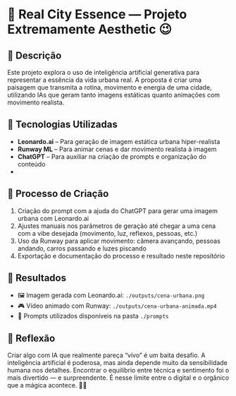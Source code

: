 # 🌆 Real City Essence — Projeto Extremamente Aesthetic 😉

## 📒 Descrição  
Este projeto explora o uso de inteligência artificial generativa para representar a essência da vida urbana real. A proposta é criar uma paisagem que transmita a rotina, movimento e energia de uma cidade, utilizando IAs que geram tanto imagens estáticas quanto animações com movimento realista.

## 🤖 Tecnologias Utilizadas  
- **Leonardo.ai** – Para geração de imagem estática urbana hiper-realista  
- **Runway ML** – Para animar cenas e dar movimento realista à imagem  
- **ChatGPT** – Para auxiliar na criação de prompts e organização do conteúdo
- 
## 🤔 Processo de Criação  
1. Criação do prompt com a ajuda do ChatGPT para gerar uma imagem urbana com Leonardo.ai  
2. Ajustes manuais nos parâmetros de geração até chegar a uma cena com a vibe desejada (movimento, luz, reflexos, pessoas, etc.)  
3. Uso da Runway para aplicar movimento: câmera avançando, pessoas andando, carros passando e luzes piscando  
4. Exportação e documentação do processo e resultado neste repositório

## 🚀 Resultados  
- 🖼️ Imagem gerada com Leonardo.ai: `./outputs/cena-urbana.png`  
- 🎮 Vídeo animado com Runway: `./outputs/cena-urbana-animada.mp4`  
- 📄 Prompts utilizados disponíveis na pasta `./prompts`

## 💭 Reflexão  
Criar algo com IA que realmente pareça “vivo” é um baita desafio. A inteligência artificial é poderosa, mas ainda depende muito da sensibilidade humana nos detalhes. Encontrar o equilíbrio entre técnica e sentimento foi o mais divertido — e surpreendente. É nesse limite entre o digital e o orgânico que a mágica acontece. 🌇✨
